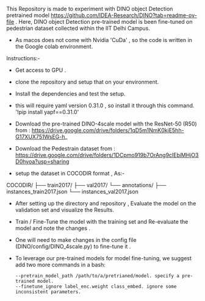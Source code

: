 This Repository is made to experiment with DINO object Detection pretrained model https://github.com/IDEA-Research/DINO?tab=readme-ov-file .
Here, DINO object Detection pre-trained model is been fine-tuned on pedestrian dataset collected within the IIT Delhi Campus.

- As macos does not come with Nvidia 'CuDa' , so the code is written in the Google colab environment.

Instructions:-

- Get access to GPU .
  
- clone the repository and setup that on your environment.
  
- Install the dependencies and test the setup.
  
- this will require yaml version 0.31.0 , so install it through this command. '!pip install yapf==0.31.0'

- Download the pre-trained DINO-4scale model with the ResNet-50 (R50) from : https://drive.google.com/drive/folders/1qD5m1NmK0kjE5hh-G17XUX751WsEG-h_

- Download the Pedestrain dataset from : https://drive.google.com/drive/folders/1DCpmo919b7OrAng9clEbiMHjO3D0hyoa?usp=sharing

- setup the dataset in COCODIR format , As:-

COCODIR/
  ├── train2017/
  ├── val2017/
  └── annotations/
  	├── instances_train2017.json
  	└── instances_val2017.json


- After setting up the directory and repository , Evaluate the model on the validation set and visualize the Results.

- Train / Fine-Tune the model with the training set and Re-evaluate the model and note the changes .

- One will need to make changes in the config file (DINO/config/DINO_4scale.py) to fine-tune it .

- To leverage our pre-trained models for model fine-tuning, we suggest add two more commands in a bash:

      --pretrain_model_path /path/to/a/pretrianed/model. specify a pre-trained model.
      --finetune_ignore label_enc.weight class_embed. ignore some inconsistent parameters.

